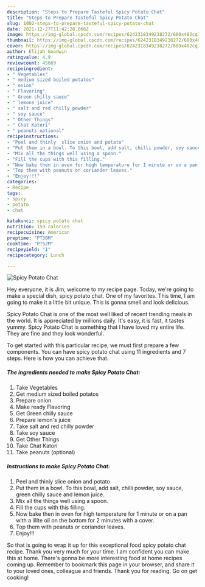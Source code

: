 ```yaml
---
description: "Steps to Prepare Tasteful Spicy Potato Chat"
title: "Steps to Prepare Tasteful Spicy Potato Chat"
slug: 1002-steps-to-prepare-tasteful-spicy-potato-chat
date: 2021-12-27T11:42:28.066Z
image: https://img-global.cpcdn.com/recipes/6242318349238272/680x482cq70/spicy-potato-chat-recipe-main-photo.jpg
thumbnail: https://img-global.cpcdn.com/recipes/6242318349238272/680x482cq70/spicy-potato-chat-recipe-main-photo.jpg
cover: https://img-global.cpcdn.com/recipes/6242318349238272/680x482cq70/spicy-potato-chat-recipe-main-photo.jpg
author: Elijah Goodwin
ratingvalue: 4.9
reviewcount: 45669
recipeingredient:
- " Vegetables"
- " medium sized boiled potatos"
- " onion"
- " Flavoring"
- " Green chilly sauce"
- " lemons juice"
- " salt and red chilly powder"
- " soy sauce"
- " Other Things"
- " Chat Katori"
- " peanuts optional"
recipeinstructions:
- "Peel and thinly  slice onion and potato"
- "Put them in a bowl. To this bowl, add salt, chilli powder, soy sauce, green chilly sauce and lemon juice."
- "Mix all the things well using a spoon."
- "Fill the cups with this filling."
- "Now bake then in oven for high temperature for 1 minute or on a pan with a lillte oil on the bottom for 2 minutes with a cover."
- "Top them with peanuts or coriander leaves."
- "Enjoy!!!"
categories:
- Recipe
tags:
- spicy
- potato
- chat

katakunci: spicy potato chat 
nutrition: 159 calories
recipecuisine: American
preptime: "PT30M"
cooktime: "PT52M"
recipeyield: "1"
recipecategory: Lunch

---
```



![Spicy Potato Chat](https://img-global.cpcdn.com/recipes/6242318349238272/680x482cq70/spicy-potato-chat-recipe-main-photo.jpg)

Hey everyone, it is Jim, welcome to my recipe page. Today, we're going to make a special dish, spicy potato chat. One of my favorites. This time, I am going to make it a little bit unique. This is gonna smell and look delicious.

Spicy Potato Chat is one of the most well liked of recent trending meals in the world. It is appreciated by millions daily. It's easy, it is fast, it tastes yummy. Spicy Potato Chat is something that I have loved my entire life. They are fine and they look wonderful.




To get started with this particular recipe, we must first prepare a few components. You can have spicy potato chat using 11 ingredients and 7 steps. Here is how you can achieve that.

<!--inarticleads1-->

##### The ingredients needed to make Spicy Potato Chat:

1. Take  Vegetables
1. Get  medium sized boiled potatos
1. Prepare  onion
1. Make ready  Flavoring
1. Get  Green chilly sauce
1. Prepare  lemon&#39;s juice
1. Take  salt and red chilly powder
1. Take  soy sauce
1. Get  Other Things
1. Take  Chat Katori
1. Take  peanuts (optional)




<!--inarticleads2-->

##### Instructions to make Spicy Potato Chat:

1. Peel and thinly  slice onion and potato
1. Put them in a bowl. To this bowl, add salt, chilli powder, soy sauce, green chilly sauce and lemon juice.
1. Mix all the things well using a spoon.
1. Fill the cups with this filling.
1. Now bake then in oven for high temperature for 1 minute or on a pan with a lillte oil on the bottom for 2 minutes with a cover.
1. Top them with peanuts or coriander leaves.
1. Enjoy!!!




So that is going to wrap it up for this exceptional food spicy potato chat recipe. Thank you very much for your time. I am confident you can make this at home. There's gonna be more interesting food at home recipes coming up. Remember to bookmark this page in your browser, and share it to your loved ones, colleague and friends. Thank you for reading. Go on get cooking!
